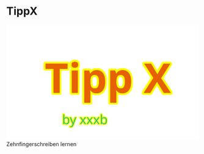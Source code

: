 # TippX
![Logo](https://github.com/xxxb-g/TippX/blob/main/Logo.png?raw=true)
Zehnfingerschreiben lernen

